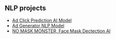 ## NLP projects
- [Ad Click Prediction AI Model](https://github.com/solhong/solhong/blob/main/clickpredictionAI.md)  
- [Ad Generator NLP Model](https://github.com/solhong/solhong/blob/main/adgenerator.md) 
- [NO MASK MONSTER, Face Mask Dectection AI](https://github.com/solhong/solhong/blob/main/nomaskmonster.md)


<!---
solhong/solhong is a ✨ special ✨ repository because its `README.md` (this file) appears on your GitHub profile.
You can click the Preview link to take a look at your changes.
--->
